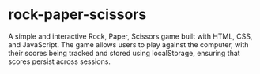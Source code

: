# rock-paper-scissors
A simple and interactive Rock, Paper, Scissors game built with HTML, CSS, and JavaScript. The game allows users to play against the computer, with their scores being tracked and stored using localStorage, ensuring that scores persist across sessions.

